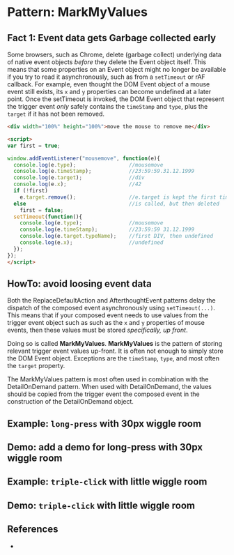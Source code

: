 # Pattern: MarkMyValues

## Fact 1: Event data gets Garbage collected early

Some browsers, such as Chrome, delete (garbage collect) underlying data of native event objects
*before* they delete the Event object itself.
This means that some properties on an Event object might no longer be available 
if you try to read it asynchronously, such as from a `setTimeout` or rAF callback.
For example, even thought the DOM Event object of a mouse event still exists, 
its `x` and `y` properties can become undefined at a later point.
Once the setTimeout is invoked, the DOM Event object that represent the trigger event *only*
safely contains the `timeStamp` and `type`, plus the `target` if it has not been removed. 

```html
<div width="100%" height="100%">move the mouse to remove me</div>

<script>
var first = true;

window.addEventListener("mousemove", function(e){
  console.log(e.type);                 //mousemove
  console.log(e.timeStamp);            //23:59:59.31.12.1999
  console.log(e.target);               //div
  console.log(e.x);                    //42
  if (!first)                          
    e.target.remove();                 //e.target is kept the first time the mousemove event listener
  else                                 //is called, but then deleted
    first = false;                     
  setTimeout(function(){               
    console.log(e.type);               //mousemove
    console.log(e.timeStamp);          //23:59:59 31.12.1999
    console.log(e.target.typeName);    //first DIV, then undefined
    console.log(e.x);                  //undefined
  });
});
</script>
```

## HowTo: avoid loosing event data

Both the ReplaceDefaultAction and AfterthoughtEvent patterns delay
the dispatch of the composed event asynchronously using `setTimeout(...)`. 
This means that if your composed event needs to use values from the trigger event object such as
such as the `x` and `y` properties of mouse events, then these values must be stored *specifically, 
up front*.

Doing so is called **MarkMyValues**. **MarkMyValues** is the pattern of storing relevant trigger 
event values up-front. It is often not enough to simply store the DOM Event object. 
Exceptions are the `timeStamp`, `type`, and most often the `target` property.

The MarkMyValues pattern is most often used in combination with the DetailOnDemand pattern.
When used with DetailOnDemand, the values should be copied from the trigger event the composed
event in the construction of the DetailOnDemand object.

## Example: `long-press` with 30px wiggle room

<pretty-printer href="./demo/long-press-MarkMyValues.js"></pretty-printer>

## Demo: add a demo for long-press with 30px wiggle room

## Example: `triple-click` with little wiggle room

<pretty-printer href="./demo/triple-click-MarkMyValues.js"></pretty-printer>

## Demo: `triple-click` with little wiggle room

<code-demo src="./demo/triple-click-MarkMyValues.html"></code-demo>

## References

 * 

<script src="https://cdn.jsdelivr.net/npm/joievents@1.0.0/src/webcomps/PrettyPrinter.js"></script>
<script src="https://cdn.jsdelivr.net/npm/joievents@1.0.14/src/webcomps/CodeDemo.js"></script>